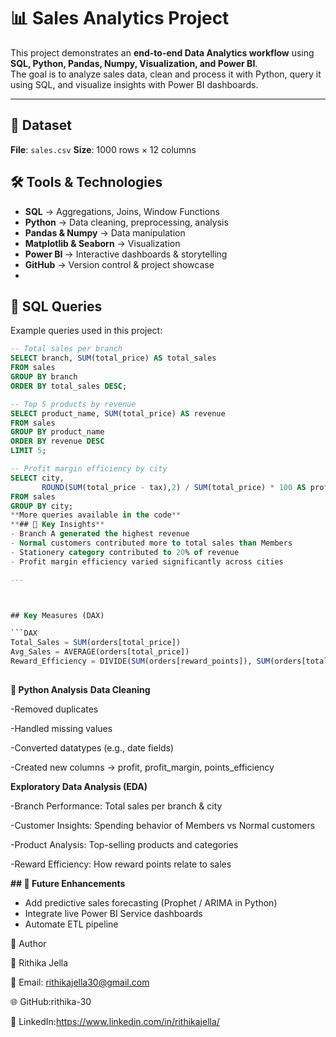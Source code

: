 # 📊 Sales Analytics Project
This project demonstrates an **end-to-end Data Analytics workflow** using **SQL, Python, Pandas, Numpy, Visualization, and Power BI**.  
The goal is to analyze sales data, clean and process it with Python, query it using SQL, and visualize insights with Power BI dashboards.

---
## 📑 Dataset
**File**: `sales.csv`
**Size**: 1000 rows × 12 columns  

## 🛠 Tools & Technologies
- **SQL** → Aggregations, Joins, Window Functions  
- **Python** → Data cleaning, preprocessing, analysis  
- **Pandas & Numpy** → Data manipulation  
- **Matplotlib & Seaborn** → Visualization  
- **Power BI** → Interactive dashboards & storytelling  
- **GitHub** → Version control & project showcase
- 
## 🔹 SQL Queries
Example queries used in this project:

```sql
-- Total sales per branch
SELECT branch, SUM(total_price) AS total_sales
FROM sales
GROUP BY branch
ORDER BY total_sales DESC;

-- Top 5 products by revenue
SELECT product_name, SUM(total_price) AS revenue
FROM sales
GROUP BY product_name
ORDER BY revenue DESC
LIMIT 5;

-- Profit margin efficiency by city
SELECT city,
       ROUND(SUM(total_price - tax),2) / SUM(total_price) * 100 AS profit_margin
FROM sales
GROUP BY city;
**More queries available in the code**
**## 🚀 Key Insights**
- Branch A generated the highest revenue
- Normal customers contributed more to total sales than Members
- Stationery category contributed to 20% of revenue
- Profit margin efficiency varied significantly across cities

---



## Key Measures (DAX)

```DAX
Total_Sales = SUM(orders[total_price])
Avg_Sales = AVERAGE(orders[total_price])
Reward_Efficiency = DIVIDE(SUM(orders[reward_points]), SUM(orders[total_price]))
 
```
**🔹 Python Analysis**
**Data Cleaning**

-Removed duplicates

-Handled missing values

-Converted datatypes (e.g., date fields)

-Created new columns → profit, profit_margin, points_efficiency

**Exploratory Data Analysis (EDA)** 

-Branch Performance: Total sales per branch & city

-Customer Insights: Spending behavior of Members vs Normal customers

-Product Analysis: Top-selling products and categories

-Reward Efficiency: How reward points relate to sales

**## 🔮 Future Enhancements**
- Add predictive sales forecasting (Prophet / ARIMA in Python)
- Integrate live Power BI Service dashboards
- Automate ETL pipeline


📌 Author

👤 Rithika Jella

📧 Email: rithikajella30@gmail.com

🌐 GitHub:rithika-30

💼 LinkedIn:https://www.linkedin.com/in/rithikajella/
